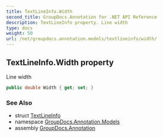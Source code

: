 ```yaml
---
title: TextLineInfo.Width
second_title: GroupDocs.Annotation for .NET API Reference
description: TextLineInfo property. Line width
type: docs
weight: 50
url: /net/groupdocs.annotation.models/textlineinfo/width/
---
```

## TextLineInfo.Width property

Line width

```csharp
public double Width { get; set; }
```

### See Also

* struct [TextLineInfo](../)
* namespace [GroupDocs.Annotation.Models](../../textlineinfo/)
* assembly [GroupDocs.Annotation](../../../)


